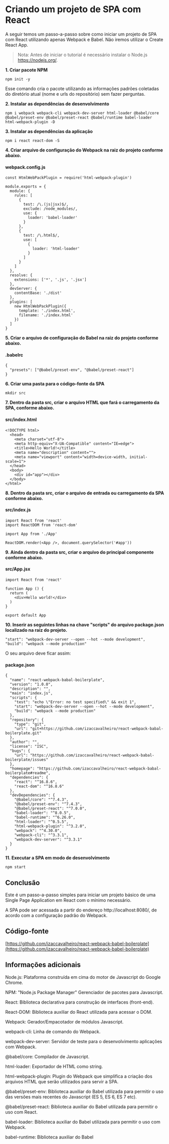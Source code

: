 # Criando um projeto de SPA com React

A seguir temos um passo-a-passo sobre como iniciar um projeto de SPA com React utilizando apenas Webpack e Babel. Não iremos utilizar o Create React App.

> Nota: Antes de iniciar o tutorial é necessário instalar o Node.js https://nodejs.org/.

**1. Criar pacote NPM**

    npm init -y

Esse comando cria o pacote utilizando as informações padrões coletadas do diretório atual (nome e urls do repositório) sem fazer perguntas.

**2. Instalar as dependências de desenvolvimento**

    npm i webpack webpack-cli webpack-dev-server html-loader @babel/core @babel/preset-env @babel/preset-react @babel/runtime babel-loader html-webpack-plugin -D

**3. Instalar as dependências da aplicação**

    npm i react react-dom -S

**4. Criar arquivo de configuração do Webpack na raiz do projeto conforme abaixo.**

#### webpack.config.js

    const HtmlWebPackPlugin = require('html-webpack-plugin')

    module.exports = {
      module: {
        rules: [
          {
            test: /\.(js|jsx)$/,
            exclude: /node_modules/,
            use: {
              loader: 'babel-loader'
            }
          },
          {
            test: /\.html$/,
            use: [
              {
                loader: 'html-loader'
              }
            ]
          }
        ]
      },
      resolve: {
        extensions: ['*', '.js', '.jsx']
      },
      devServer: {
        contentBase: './dist'
      },
      plugins: [
        new HtmlWebPackPlugin({
          template: './index.html',
          filename: './index.html'
        })
      ]
    }

**5. Criar o arquivo de configuração do Babel na raiz do projeto conforme abaixo.**

#### .babelrc

    {
      "presets": ["@babel/preset-env", "@babel/preset-react"]
    }

**6. Criar uma pasta para o código-fonte da SPA**

    mkdir src

**7. Dentro da pasta src, criar o arquivo HTML que fará o carregamento da SPA, conforme abaixo.**

#### src/index.html

    <!DOCTYPE html>
      <head>
        <meta charset="utf-8">
        <meta http-equiv="X-UA-Compatible" content="IE=edge">
        <title>Hello World!</title>
        <meta name="description" content="">
        <meta name="viewport" content="width=device-width, initial-scale=1">
      </head>
      <body>
        <div id="app"></div>
      </body>
    </html>

**8. Dentro da pasta src, criar o arquivo de entrada ou carregamento da SPA conforme abaixo.**

#### src/index.js

    import React from 'react'
    import ReactDOM from 'react-dom'
    
    import App from './App'
    
    ReactDOM.render(<App />, document.querySelector('#app'))

**9. Ainda dentro da pasta src, criar o arquivo do principal componente conforme abaixo.**

#### src/App.jsx

    import React from 'react'
    
    function App () {
      return (
        <div>Hello world!</div>
      )
    }
    
    export default App

**10. Inserir as seguintes linhas na chave "scripts" do arquivo package.json localizado na raiz do projeto.**

    "start": "webpack-dev-server --open --hot --mode development",
    "build": "webpack --mode production"

O seu arquivo deve ficar assim:

#### package.json

    {
      "name": "react-webpack-babal-boilerplate",
      "version": "1.0.0",
      "description": "",
      "main": "index.js",
      "scripts": {
        "test": "echo \"Error: no test specified\" && exit 1",
        "start": "webpack-dev-server --open --hot --mode development",
        "build": "webpack --mode production"
      },
      "repository": {
        "type": "git",
        "url": "git+https://github.com/izaccavalheiro/react-webpack-babal-boilerplate.git"
      },
      "author": "",
      "license": "ISC",
      "bugs": {
        "url": "https://github.com/izaccavalheiro/react-webpack-babal-boilerplate/issues"
      },
      "homepage": "https://github.com/izaccavalheiro/react-webpack-babal-boilerplate#readme",
      "dependencies": {
        "react": "^16.8.6",
        "react-dom": "^16.8.6"
      },
      "devDependencies": {
        "@babel/core": "^7.4.3",
        "@babel/preset-env": "^7.4.3",
        "@babel/preset-react": "^7.0.0",
        "babel-loader": "^8.0.5",
        "babel-runtime": "^6.26.0",
        "html-loader": "^0.5.5",
        "html-webpack-plugin": "^3.2.0",
        "webpack": "^4.30.0",
        "webpack-cli": "^3.3.1",
        "webpack-dev-server": "^3.3.1"
      }
    }

**11. Executar a SPA em modo de desenvolvimento**

    npm start

## Conclusão

Este é um passo-a-passo simples para iniciar um projeto básico de uma Single Page Application em React com o mínimo necessário.

A SPA pode ser acessada a partir do endereço http://localhost:8080/, de acordo com a configuração padrão do Webpack.

## Código-fonte

[https://github.com/izaccavalheiro/react-webpack-babel-boilerplate](https://github.com/izaccavalheiro/react-webpack-babel-boilerplate)

## Informações adicionais

Node.js: Plataforma construída em cima do motor de Javascript do Google Chrome.

NPM: "Node.js Package Manager" Gerenciador de pacotes para Javascript.

React: Biblioteca declarativa para construção de interfaces (front-end).

React-DOM: Biblioteca auxiliar do React utilizada para acessar o DOM.

Webpack: Gerador/Empacotador de módulos Javascript.

webpack-cli: Linha de comando do Webpack.

webpack-dev-server: Servidor de teste para o desenvolvimento aplicações com Webpack.

@babel/core: Compilador de Javascript.

html-loader: Exportador de HTML como string.

html-webpack-plugin: Plugin do Webpack que simplifica a criação dos arquivos HTML que serão utilizados para servir a SPA. 

@babel/preset-env: Biblioteca auxiliar do Babel utilizada para permitir o uso das versões mais recentes do Javascript (ES 5, ES 6, ES 7 etc).

@babel/preset-react: Biblioteca auxiliar do Babel utilizada para permitir o uso com React.

babel-loader: Biblioteca auxiliar do Babel utilizada para permitir o uso com Webpack.

babel-runtime: Biblioteca auxiliar do Babel

